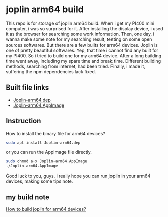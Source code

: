 # joplin arm64 build
This repo is for storage of joplin arm64 build.
When i get my PI400 mini computer, i was so surprised for it. After installing the display device, i used it as the browser for searching some work information.
Then, one day, i wanna make some note for my searching result, testing on some open sources softwares. But there are a few builts for arm64 devices.
Joplin is one of pretty beautiful softwares. Yep, that time i cannot find any built for my PI400. So i tried to build one for my arm64 device.
After a long building time went away, including my spare time and break time. Different building methods, searching from internet, had been tried. Finally, i made it, suffering the npm dependencies lack fixed.
## Built file links
+ [Joplin-arm64.dep]()
+ [Joplin-arm64.AppImage]()


## Instruction
How to install the binary file for arm64 devices?
```sh
sudo apt install Joplin-arm64.dep

```
or you can run the AppImage file directly.
```sh
sudo chmod a+x Joplin-arm64.AppImage
./Joplin-arm64.AppImage

```
Good luck to you, guys. i really hope you can run joplin in your arm64 devices, making some tips note.

## my build note

[How to build joplin for arm64 devices?]()

